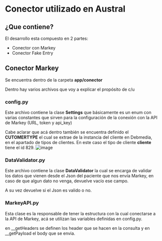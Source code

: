 # Conector utilizado en Austral

## ¿Que contiene?
El desarrollo esta compuesto en 2 partes:
+ Conector con Markey
+ Conector Fake Entry


## Conector Markey
Se encuentra dentro de la carpeta **app/conector**

Dentro hay varios archivos que voy a explicar el propósito de c/u

### config.py
Este archivo contiene la clase **Settings** que básicamente es un enum con varias constantes que sirven para la configuración de la conexión con la API de Markey (URL, token y api_key)

Cabe aclarar que acá dentro también se encuentra definido el **CUTOMERTYPE** el cual se extrae de la instancia del cliente en Debmedia, en el apartado de tipos de clientes. En este caso el tipo de cliente **cliente** tiene el id 829.
![image](https://github.com/user-attachments/assets/e4a130fc-a88a-4a6f-a5d8-3b5004ada989)

### DataValidator.py
Este archivo contiene la clase **DataValidator** la cual se encarga de validar los datos que vienen desde el Json del paciente que nos envía Markey, en caso de que algun dato no venga, devuelve vacío ese campo.

A su vez devuelve si el Json es valido o no.

### MarkeyAPI.py
Esta clase es la responsable de tener la estructura con la cual conectarse a la API de Markey, acá se utilizan las variables definidas en config.py.

en __getHeaders se definen los header que se hacen en la consulta y en __getPayload el body que se envia.
